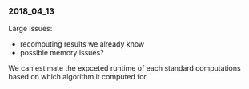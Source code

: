 ### 2018_04_13

Large issues:
* recomputing results we already know
* possible memory issues?


We can estimate the expceted runtime of each standard computations based on which algorithm it computed for.